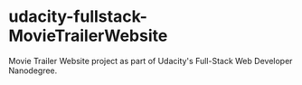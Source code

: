 # udacity-fullstack-MovieTrailerWebsite
Movie Trailer Website project as part of Udacity's Full-Stack Web Developer Nanodegree.
